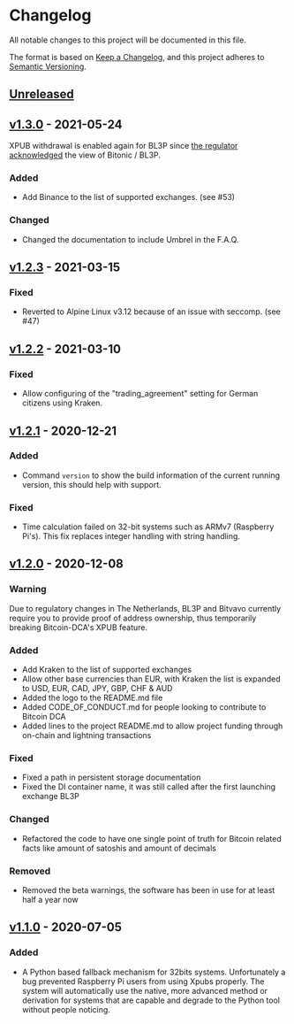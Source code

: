 # Changelog
All notable changes to this project will be documented in this file.

The format is based on [Keep a Changelog](https://keepachangelog.com/en/1.0.0/),
and this project adheres to [Semantic Versioning](https://semver.org/spec/v2.0.0.html).

## [Unreleased]
## [v1.3.0] - 2021-05-24
XPUB withdrawal is enabled again for BL3P since [the regulator acknowledged](https://bitonic.nl/en/news/231/dnb-formally-acknowledges-complaints-bitonic-and-revokes-wallet-verification-requirement) the view of Bitonic / BL3P. 

### Added
* Add Binance to the list of supported exchanges. (see #53)

### Changed
* Changed the documentation to include Umbrel in the F.A.Q.

## [v1.2.3] - 2021-03-15
### Fixed
* Reverted to Alpine Linux v3.12 because of an issue with seccomp. (see #47)

## [v1.2.2] - 2021-03-10
### Fixed
* Allow configuring of the "trading_agreement" setting for German citizens using Kraken.

## [v1.2.1] - 2020-12-21
### Added
* Command `version` to show the build information of the current running version, this should help with support.

### Fixed
* Time calculation failed on 32-bit systems such as ARMv7 (Raspberry Pi's). This fix replaces integer handling with string handling.

## [v1.2.0] - 2020-12-08
### Warning
Due to regulatory changes in The Netherlands, BL3P and Bitvavo currently require you to provide proof of address ownership, thus temporarily breaking Bitcoin-DCA's XPUB feature.

### Added
* Add Kraken to the list of supported exchanges
* Allow other base currencies than EUR, with Kraken the list is expanded to USD, EUR, CAD, JPY, GBP, CHF & AUD
* Added the logo to the README.md file
* Added CODE_OF_CONDUCT.md for people looking to contribute to Bitcoin DCA
* Added lines to the project README.md to allow project funding through on-chain and lightning transactions

### Fixed
* Fixed a path in persistent storage documentation
* Fixed the DI container name, it was still called after the first launching exchange BL3P

### Changed
* Refactored the code to have one single point of truth for Bitcoin related facts like amount of satoshis and amount of decimals

### Removed
* Removed the beta warnings, the software has been in use for at least half a year now

## [v1.1.0] - 2020-07-05
### Added
* A Python based fallback mechanism for 32bits systems. Unfortunately a bug prevented Raspberry Pi users from using Xpubs properly. The system will automatically use the native, more advanced method or derivation for systems that are capable and degrade to the Python tool without people noticing.

[Unreleased]: https://github.com/Jorijn/bitcoin-dca/compare/v1.3.0...HEAD
[v1.3.0]: https://github.com/Jorijn/bitcoin-dca/compare/v1.2.3...v1.3.0
[v1.2.3]: https://github.com/Jorijn/bitcoin-dca/compare/v1.2.2...v1.2.3
[v1.2.2]: https://github.com/Jorijn/bitcoin-dca/compare/v1.2.1...v1.2.2
[v1.2.1]: https://github.com/Jorijn/bitcoin-dca/compare/v1.2.0...v1.2.1
[v1.2.0]: https://github.com/Jorijn/bitcoin-dca/compare/v1.1.0...v1.2.0
[v1.1.0]: https://github.com/Jorijn/bitcoin-dca/compare/v1.0.0...v1.1.0
